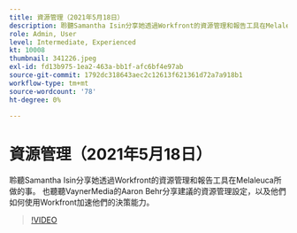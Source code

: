 ```yaml
---
title: 資源管理（2021年5月18日）
description: 聆聽Samantha Isin分享她透過Workfront的資源管理和報告工具在Melaleuca所做的事。 也請聽聽Aaron Behr，來自VaynerMedia的…… （說明應該介於60到160個字元之間）
role: Admin, User
level: Intermediate, Experienced
kt: 10008
thumbnail: 341226.jpeg
exl-id: fd13b975-1ea2-463a-bb1f-afc6bf4e97ab
source-git-commit: 1792dc318643aec2c12613f621361d72a7a918b1
workflow-type: tm+mt
source-wordcount: '78'
ht-degree: 0%

---
```


# 資源管理（2021年5月18日）

聆聽Samantha Isin分享她透過Workfront的資源管理和報告工具在Melaleuca所做的事。 也聽聽VaynerMedia的Aaron Behr分享建議的資源管理設定，以及他們如何使用Workfront加速他們的決策能力。

>[!VIDEO](https://video.tv.adobe.com/v/341226/?quality=12&learn=on)
